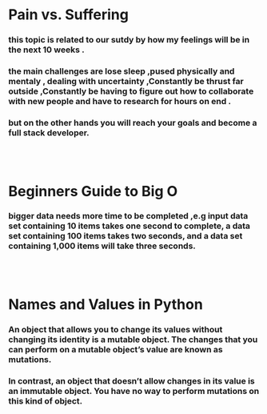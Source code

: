 # Pain vs. Suffering 
### this topic is related to our sutdy by how my feelings will be in the next 10 weeks .
### the main challenges are lose sleep ,pused physically and mentaly , dealing with uncertainty ,Constantly be thrust far outside ,Constantly be having to figure out how to collaborate with new people and have to research for hours on end .
### but on the other hands you will reach your goals and become a full stack developer.
<br>
<br>

# Beginners Guide to Big O
### bigger data needs more time to be completed ,e.g input data set containing 10 items takes one second to complete, a data set containing 100 items takes two seconds, and a data set containing 1,000 items will take three seconds.
<br>
<br>


# Names and Values in Python
### An object that allows you to change its values without changing its identity is a mutable object. The changes that you can perform on a mutable object’s value are known as mutations.
### In contrast, an object that doesn’t allow changes in its value is an immutable object. You have no way to perform mutations on this kind of object. 


